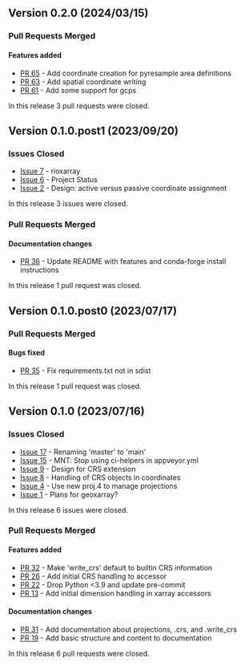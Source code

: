 ## Version 0.2.0 (2024/03/15)

### Pull Requests Merged

#### Features added

* [PR 65](https://github.com/geoxarray/geoxarray/pull/65) - Add coordinate creation for pyresample area definitions
* [PR 63](https://github.com/geoxarray/geoxarray/pull/63) - Add spatial coordinate writing
* [PR 61](https://github.com/geoxarray/geoxarray/pull/61) - Add some support for gcps

In this release 3 pull requests were closed.


## Version 0.1.0.post1 (2023/09/20)

### Issues Closed

* [Issue 7](https://github.com/geoxarray/geoxarray/issues/7) - rioxarray
* [Issue 6](https://github.com/geoxarray/geoxarray/issues/6) - Project Status
* [Issue 2](https://github.com/geoxarray/geoxarray/issues/2) - Design: active versus passive coordinate assignment

In this release 3 issues were closed.

### Pull Requests Merged

#### Documentation changes

* [PR 36](https://github.com/geoxarray/geoxarray/pull/36) - Update README with features and conda-forge install instructions

In this release 1 pull request was closed.


## Version 0.1.0.post0 (2023/07/17)

### Pull Requests Merged

#### Bugs fixed

* [PR 35](https://github.com/geoxarray/geoxarray/pull/35) - Fix requirements.txt not in sdist

In this release 1 pull request was closed.


## Version 0.1.0 (2023/07/16)

### Issues Closed

* [Issue 17](https://github.com/geoxarray/geoxarray/issues/17) - Renaming 'master' to 'main'
* [Issue 15](https://github.com/geoxarray/geoxarray/issues/15) - MNT: Stop using ci-helpers in appveyor.yml
* [Issue 9](https://github.com/geoxarray/geoxarray/issues/9) - Design for CRS extension
* [Issue 8](https://github.com/geoxarray/geoxarray/issues/8) - Handling of CRS objects in coordinates
* [Issue 4](https://github.com/geoxarray/geoxarray/issues/4) - Use new proj.4 to manage projections
* [Issue 1](https://github.com/geoxarray/geoxarray/issues/1) - Plans for geoxarray?

In this release 6 issues were closed.

### Pull Requests Merged

#### Features added

* [PR 32](https://github.com/geoxarray/geoxarray/pull/32) - Make 'write_crs' default to builtin CRS information
* [PR 26](https://github.com/geoxarray/geoxarray/pull/26) - Add initial CRS handling to accessor
* [PR 22](https://github.com/geoxarray/geoxarray/pull/22) - Drop Python <3.9 and update pre-commit
* [PR 13](https://github.com/geoxarray/geoxarray/pull/13) - Add initial dimension handling in xarray accessors

#### Documentation changes

* [PR 31](https://github.com/geoxarray/geoxarray/pull/31) - Add documentation about projections, .crs, and .write_crs
* [PR 19](https://github.com/geoxarray/geoxarray/pull/19) - Add basic structure and content to documentation

In this release 6 pull requests were closed.


